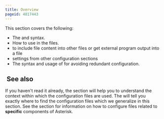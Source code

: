 ```yaml
---
title: Overview
pageid: 4817443
---
```


This  section covers the following:  


* The  and syntax.
* How to use  in the files.
* to include file content into other files or get external program output into a file
* settings from other configuration sections
* The syntax and usage of  for avoiding redundant configuration.

 See also
---------

If you haven't read it already, the  section will help you to understand the context within which the configuration files are used. The  will tell you exactly where to find the configuration files which we generalize in this section. See the  section for information on how to configure files related to **specific** components of Asterisk.

